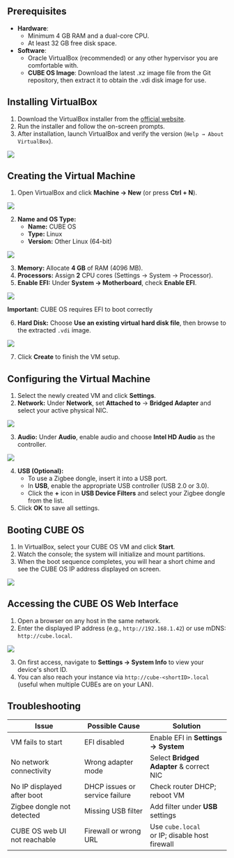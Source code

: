 ## Prerequisites
+ **Hardware**:
    - Minimum 4 GB RAM and a dual-core CPU.
    - At least 32 GB free disk space.
+ **Software**: 
    - Oracle VirtualBox (recommended) or any other hypervisor you are comfortable with.
    - **CUBE OS Image**: Download the latest .xz image file from the Git repository, then extract it to obtain the .vdi disk image for use.

## Installing VirtualBox
1. Download the VirtualBox installer from the [official website](https://www.virtualbox.org/).
2. Run the installer and follow the on-screen prompts.
3. After installation, launch VirtualBox and verify the version (`Help → About VirtualBox`).

![](https://cdn.nlark.com/yuque/0/2025/png/55334511/1748427226070-9e5c7fa2-0b9a-45bb-9ebe-54adffc7e52c.png)

## Creating the Virtual Machine
1. Open VirtualBox and click **Machine → New** (or press **Ctrl + N**).

![](https://cdn.nlark.com/yuque/0/2025/png/55334511/1748427301419-3553955a-6a9b-493e-a1be-2bb9cf32064a.png)

2. **Name and OS Type:**
    - **Name:** CUBE OS
    - **Type:** Linux
    - **Version:** Other Linux (64-bit)

![](https://cdn.nlark.com/yuque/0/2025/png/55334511/1748427420975-e482a1a8-95ce-43e2-bed0-cb319882c3d8.png)

3. **Memory:** Allocate **4 GB** of RAM (4096 MB).
4. **Processors:** Assign **2** CPU cores (Settings → System → Processor).
5. **Enable EFI:** Under **System → Motherboard**, check **Enable EFI**.

![](https://cdn.nlark.com/yuque/0/2025/png/55334511/1748427527771-5c45fde7-dc20-4298-b19d-2630def8e8d3.png)

**Important:** CUBE OS requires EFI to boot correctly

6. **Hard Disk:** Choose **Use an existing virtual hard disk file**, then browse to the extracted `.vdi` image.

![](https://cdn.nlark.com/yuque/0/2025/png/55334511/1748428014437-15772c94-4a44-451c-b29a-9eeeef36cf5b.png)

7. Click **Create** to finish the VM setup.

## Configuring the Virtual Machine
1. Select the newly created VM and click **Settings**.
2. **Network:** Under **Network**, set **Attached to** → **Bridged Adapter** and select your active physical NIC.

![](https://cdn.nlark.com/yuque/0/2025/png/55334511/1748428072657-ea96e707-4d18-4d12-acc9-b3229272fd45.png)

3. **Audio:** Under **Audio**, enable audio and choose **Intel HD Audio** as the controller.

![](https://cdn.nlark.com/yuque/0/2025/png/55334511/1748428110254-7d11a0d3-4db3-4a69-9c72-c4d7df8a7d8b.png)

4. **USB (Optional):**
    - To use a Zigbee dongle, insert it into a USB port.
    - In **USB**, enable the appropriate USB controller (USB 2.0 or 3.0).
    - Click the **+** icon in **USB Device Filters** and select your Zigbee dongle from the list.
5. Click **OK** to save all settings.

## Booting CUBE OS
1. In VirtualBox, select your CUBE OS VM and click **Start**.
2. Watch the console; the system will initialize and mount partitions.
3. When the boot sequence completes, you will hear a short chime and see the CUBE OS IP address displayed on screen.

![](https://cdn.nlark.com/yuque/0/2025/png/55334511/1748428170502-de3d01a9-f83d-4510-a298-e7790bb7a06b.png)

## Accessing the CUBE OS Web Interface
1. Open a browser on any host in the same network.
2. Enter the displayed IP address (e.g., `http://192.168.1.42`) or use mDNS: `http://cube.local`.

![](https://cdn.nlark.com/yuque/0/2025/png/55334511/1748425757582-90bb0b5e-2065-4518-a222-1315dee167ba.png)

3. On first access, navigate to **Settings → System Info** to view your device's short ID.
4. You can also reach your instance via `http://cube-<shortID>.local` (useful when multiple CUBEs are on your LAN).

## Troubleshooting
| Issue | Possible Cause | Solution |
| --- | --- | --- |
| VM fails to start | EFI disabled | Enable EFI in **Settings → System** |
| No network connectivity | Wrong adapter mode | Select **Bridged Adapter** & correct NIC |
| No IP displayed after boot | DHCP issues or service failure | Check router DHCP; reboot VM |
| Zigbee dongle not detected | Missing USB filter | Add filter under **USB** settings |
| CUBE OS web UI not reachable | Firewall or wrong URL | Use `cube.local`<br/> or IP; disable host firewall |




